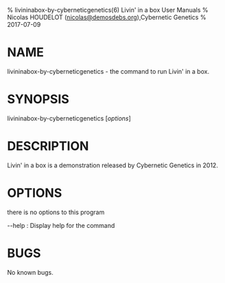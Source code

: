 % livininabox-by-cyberneticgenetics(6) Livin' in a box User Manuals
% Nicolas HOUDELOT (nicolas@demosdebs.org),Cybernetic Genetics
% 2017-07-09

# NAME
livininabox-by-cyberneticgenetics - the command to run Livin' in a box.

# SYNOPSIS
livininabox-by-cyberneticgenetics [*options*]

# DESCRIPTION
Livin' in a box is a demonstration released by Cybernetic Genetics in 2012.

# OPTIONS
there is no options to this program

\--help
:   Display help for the command

# BUGS
No known bugs.
